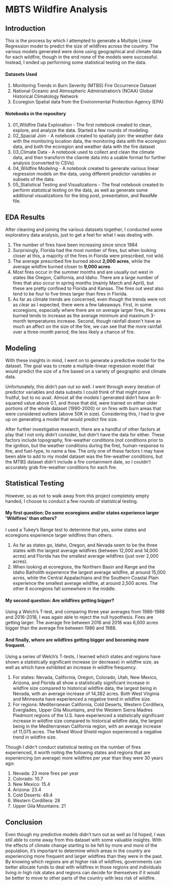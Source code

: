 # MBTS Wildfire Analysis

## Introduction

This is the process by which I attempted to generate a Multiple Linear Regression model to predict the size of wildfires across the country. The various models generated were done using geographical and climate data for each wildfire, though in the end none of the models were successful. Instead, I ended up performing some statistical testing on the data.

#### Datasets Used
1. Monitoring Trends in Burn Severity (MTBS) Fire Occurrence Dataset
2. National Oceanic and Atmospheric Administration’s (NOAA) Global Historical Climatology Network
3. Ecoregion Spatial data from the Environmental Protection Agency (EPA)

#### Notebooks in the repository
1. 01_Wildfire Data Exploration - The first notebook created to clean, explore, and analyze the data. Started a few rounds of modeling.
2. 02_Spacial Join - A notebook created to spatially join: the weather data with the monitoring location data, the monitoring data with the ecoregion data, and both the ecoregion and weather data with the fire dataset
3. 03_Climate Data - A notebook used to collect and clean the climate data, and then transform the cliamte data into a usable format for further analysis (converted to CSVs).
4. 04_Wildfire Modeling - A notebook created to generate various linear regression models on the data, using different predictor variables or subsets of the data.
5. 05_Statistical Testing and Visualizations - The final notebook created to perform statistical testing on the data, as well as generate some additional visualizations for the blog post, presentation, and ReadMe file.

## EDA Results
After cleaning and joining the various datasets together, I conducted some exploratory data analysis, just to get a feel for what I was dealing with.
1. The number of fires have been increasing since since 1984
2. Surprisingly, Florida had the most number of fires, but when looking closer at this, a majority of the fires in Florida were prescribed, not wild.
3. The average prescribed fire burned about **2,000 acres**, while the average wildfire burned closer to **9,000 acres**.
4. Most fires occur in the summer months and are usually out west in states like Oregon, California, and Idaho. There are a large number of fires that also occur in spring months (mainly March and April), but these are pretty confined to Florida and Kansas. The fires out west also tend to be four to five times larger than fires in Florida.
5. As far as climate trends are concerned, even though the trends were not as clear as I expected, there were a few takeaways. First, in some ecoregions, especially where there are on average larger fires, the acres burned tends to increase as the average minimum and maximum 3-month temperatures increase. Second, though rainfall doesn't have as much an affect on the size of the fire, we can see that the more rainfall over a three-month period, the less likely a chance of fire.

## Modeling
With these insights in mind, I went on to generate a predictive model for the dataset. The goal was to create a multiple-linear regression model that would predict the size of a fire based on a variety of geographic and climate data.

Unfortunately, this didn’t pan out so well. I went through every iteration of predictor variables and data subsets I could think of that might prove fruitful, but to no avail. Almost all the models I generated didn’t have an R-squared value above 0.1, and those that did, were trained on either older portions of the whole dataset (1990-2000) or on fires with burn areas that were considered outliers (above 50K in size). Considering this, I had to give up on generating a model that would predict fire size.

After further investigative research, there are a handful of other factors at play that I not only didn’t consider, but didn’t have the data for either. These factors include topography, fire-weather conditions (not conditions prior to the ignition, but the weather conditions during the fire), human-response to fire, and fuel-type, to name a few. The only one of these factors I may have been able to add to my model dataset was the fire-weather conditions, but the MTBS dataset didn’t include a fire containment date, so I couldn’t accurately grab fire-weather conditions for each fire.

## Statistical Testing
However, so as not to walk away from this project completely empty handed, I choose to conduct a few rounds of statistical testing.

#### My first question: Do some ecoregions and/or states experience larger 'Wildfires' than others?
I used a Tukey’s Range test to determine that yes, some states and ecoregions experience larger wildfires than others.
1. As far as states go, Idaho, Oregon, and Nevada seem to be the three states with the largest average wildfires (between 12,000 and 14,000 acres) and Florida has the smallest average wildfires (just over 2,000 acres).
2. When looking at ecoregions, the Northern Basin and Range and the Idaho Batholith experience the largest average wildfire, at around 15,000 acres, while the Central Appalachians and the Southern Coastal Plain experience the smallest average wildfire, at around 2,500 acres. The other 6 ecoregions fall somewhere in the middle.

#### My second question: Are wildfires getting bigger?
Using a Welch’s T-test, and comparing three year averages from 1986-1988 and 2016-2018, I was again able to reject the null hypothesis.
Fires are getting larger. The average fire between 2016 and 2018 was 6,000 acres bigger than the average fire between 1986 and 1988.

#### And finally, where are wildfires getting bigger and becoming more frequent.
Using a series of Welch’s T-tests, I learned which states and regions have shown a statistically significant increase (or decrease) in wildfire size, as well as which have exhibited an increase in wildfire frequency.
1. For states: Nevada, California, Oregon, Colorado, Utah, New Mexico, Arizona, and Florida all show a statistically significant increase in wildfire size compared to historical wildfire data, the largest being in Nevada, with an average increase of 14,382 acres. Both West Virginia and Minnesota have experienced a negative trend in wildfire size.
2. For regions: Mediterranean California, Cold Deserts, Western Cordillera, Everglades, Upper Gila Mountains, and the Western Sierra Madres Piedmont regions of the U.S. have experienced a statistically significant increase in wildfire size compared to historical wildfire data, the largest being in the Mediterranean California region, with an average increase of 11,075 acres. The Mixed Wood Shield region experienced a negative trend in wildfire size.

Though I didn't conduct statistical testing on the number of fires experienced, it worth noting the following states and regions that are experiencing (on average) more wildfires per year than they were 30 years ago:
1. Nevada: 23 more fires per year
2. Colorado: 10.7
3. New Mexico: 15.4
4. Arizona: 23.4
5. Cold Deserts: 49.4
6. Western Cordillera: 28
7. Upper Gila Mountains: 21

## Conclusion
Even though my predictive models didn’t turn out as well as I’d hoped, I was still able to come away from this dataset with some valuable insights. With the effects of climate change starting to be felt by more and more of the population, it’s important to determine which areas in the country are experiencing more frequent and larger wildfires than they were in the past. By knowing which regions are at higher risk of wildfires, governments can better allocate funds to deal with wildfires in those regions and individuals living in high risk states and regions can decide for themselves if it would be better to move to other parts of the country with less risk of wildfire.
